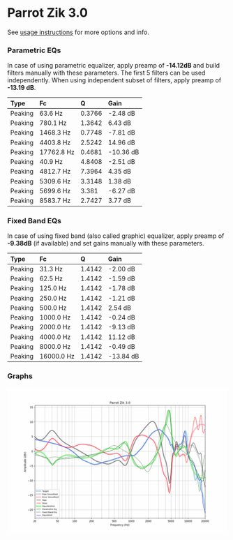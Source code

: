 # Parrot Zik 3.0
See [usage instructions](https://github.com/jaakkopasanen/AutoEq#usage) for more options and info.

### Parametric EQs
In case of using parametric equalizer, apply preamp of **-14.12dB** and build filters manually
with these parameters. The first 5 filters can be used independently.
When using independent subset of filters, apply preamp of **-13.19 dB**.

| Type    | Fc         |      Q | Gain      |
|:--------|:-----------|:-------|:----------|
| Peaking | 63.6 Hz    | 0.3766 | -2.48 dB  |
| Peaking | 780.1 Hz   | 1.3642 | 6.43 dB   |
| Peaking | 1468.3 Hz  | 0.7748 | -7.81 dB  |
| Peaking | 4403.8 Hz  | 2.5242 | 14.96 dB  |
| Peaking | 17762.8 Hz | 0.4681 | -10.36 dB |
| Peaking | 40.9 Hz    | 4.8408 | -2.51 dB  |
| Peaking | 4812.7 Hz  | 7.3964 | 4.35 dB   |
| Peaking | 5309.6 Hz  | 3.3148 | 1.38 dB   |
| Peaking | 5699.6 Hz  | 3.381  | -6.27 dB  |
| Peaking | 8583.7 Hz  | 2.7427 | 3.77 dB   |

### Fixed Band EQs
In case of using fixed band (also called graphic) equalizer, apply preamp of **-9.38dB**
(if available) and set gains manually with these parameters.

| Type    | Fc         |      Q | Gain      |
|:--------|:-----------|:-------|:----------|
| Peaking | 31.3 Hz    | 1.4142 | -2.00 dB  |
| Peaking | 62.5 Hz    | 1.4142 | -1.59 dB  |
| Peaking | 125.0 Hz   | 1.4142 | -1.78 dB  |
| Peaking | 250.0 Hz   | 1.4142 | -1.21 dB  |
| Peaking | 500.0 Hz   | 1.4142 | 2.54 dB   |
| Peaking | 1000.0 Hz  | 1.4142 | -0.24 dB  |
| Peaking | 2000.0 Hz  | 1.4142 | -9.13 dB  |
| Peaking | 4000.0 Hz  | 1.4142 | 11.12 dB  |
| Peaking | 8000.0 Hz  | 1.4142 | -0.49 dB  |
| Peaking | 16000.0 Hz | 1.4142 | -13.84 dB |

### Graphs
![](./Parrot%20Zik%203.0.png)